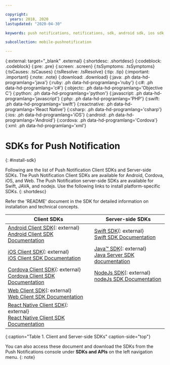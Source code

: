 ```yaml
---

copyright:
  years: 2018, 2020
lastupdated: "2020-04-30"

keywords: push notifications, notifications, sdk, android sdk, ios sdk, cordova sdk, web sdk, react native sdk

subcollection: mobile-pushnotification

---
```


{:external: target="_blank" .external}
{:shortdesc: .shortdesc}
{:codeblock: .codeblock}
{:pre: .pre}
{:screen: .screen}
{:tsSymptoms: .tsSymptoms}
{:tsCauses: .tsCauses}
{:tsResolve: .tsResolve}
{:tip: .tip}
{:important: .important}
{:note: .note}
{:download: .download}
{:java: .ph data-hd-programlang='java'}
{:ruby: .ph data-hd-programlang='ruby'}
{:c#: .ph data-hd-programlang='c#'}
{:objectc: .ph data-hd-programlang='Objective C'}
{:python: .ph data-hd-programlang='python'}
{:javascript: .ph data-hd-programlang='javascript'}
{:php: .ph data-hd-programlang='PHP'}
{:swift: .ph data-hd-programlang='swift'}
{:reactnative: .ph data-hd-programlang='React Native'}
{:csharp: .ph data-hd-programlang='csharp'}
{:ios: .ph data-hd-programlang='iOS'}
{:android: .ph data-hd-programlang='Android'}
{:cordova: .ph data-hd-programlang='Cordova'}
{:xml: .ph data-hd-programlang='xml'}

# SDKs for Push Notification
{: #install-sdk}

Following are the list of Push Notification Client SDKs and Server-side SDKs. The Push Notification Client SDKs are available for Android, Cordova, iOS, and Web. The Push Notification server-side SDKs are available for Swift, JAVA, and nodejs. Use the following links to install platform-specific SDKs.
{: shortdesc}

Refer the 'README' document in the SDK for detailed information on installation and technical concepts.

|Client SDKs                         |Server-side SDKs                     |
|------------------------------------|-------------------------------------|
|[Android Client SDK](https://github.com/ibm-bluemix-mobile-services/bms-clientsdk-android-push){: external} </br>[Android Client SDK Documentation](https://www.javadoc.io/doc/com.ibm.mobilefirstplatform.clientsdk.android/push/latest/index.html)|[Swift SDK](https://github.com/ibm-bluemix-mobile-services/bms-pushnotifications-serversdk-swift){: external} </br>[Swift SDK Documentation](https://ibm-bluemix-mobile-services.github.io/API-docs/server-SDK/IBMPushNotifications/index.html)|
|[iOS Client SDK](https://github.com/ibm-bluemix-mobile-services/bms-clientsdk-swift-push){: external} </br>[iOS Client SDK Documentation](http://ibm-bluemix-mobile-services.github.io/API-docs/client-SDK/BMSPush/Swift/index.html)|[Java&trade; SDK](https://github.com/ibm-bluemix-mobile-services/bms-pushnotifications-serversdk-java){: external} <br>[Java Server SDK documentation](https://www.javadoc.io/doc/com.ibm.mobilefirstplatform.serversdk.java/push/latest/index.html)|
|[Cordova Client SDK](https://github.com/ibm-bluemix-mobile-services/bms-clientsdk-cordova-plugin-push){: external} </br>[Cordova Client SDK Documentation](http://ibm-bluemix-mobile-services.github.io/API-docs/client-SDK/Cordova-Push-Plugin/index.html)|[NodeJs SDK](https://github.com/ibm-bluemix-mobile-services/bms-pushnotifications-serversdk-nodejs){: external} </br>[nodeJs SDK Documentation](http://ibm-bluemix-mobile-services.github.io/API-docs/server-SDK/ibm-push-notifications-Nodejs/index.html)|
|[Web Client SDK](https://github.com/ibm-bluemix-mobile-services/bms-clientsdk-javascript-webpush){: external} </br>[Web Client SDK Documentation](http://ibm-bluemix-mobile-services.github.io/API-docs/client-SDK/Web-Push/index.html)| |
|[React Native Client SDK](https://github.com/ibm-bluemix-mobile-services/bms-push-react-native){: external} </br>[React Native Client SDK Documentation](http://ibm-bluemix-mobile-services.github.io/API-docs/client-SDK/Push-React-Native/index.html)| |
{:caption="Table 1. Client and Server-side SDKs" caption-side="top"}

You can also access these document and download the SDKs from the Push Notifications console under **SDKs and APIs** on the left navigation menu.
{: note}
